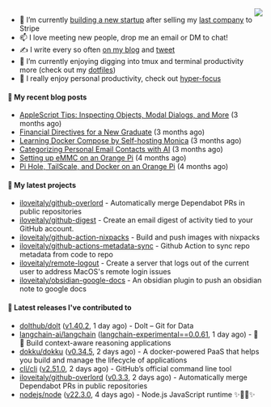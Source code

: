 <img align="right" src="https://github-readme-stats.vercel.app/api?username=iloveitaly&show_icons=true&text_color=718096&hide_title=true"/>

- 🔭 I’m currently [building a new startup](https://mikebian.co/bye-stripe-on-to-the-next-adventure/) after selling my [last company](https://suitesync.io) to Stripe
- 📫 I love meeting new people, drop me an email or DM to chat!
- ✍️ I write every so often [on my blog](http://mikebian.co/) and [tweet](https://twitter.com/mike_bianco)
- 🌱 I’m currently enjoying digging into tmux and terminal productivity more (check out my [dotfiles](https://github.com/iloveitaly/dotfiles))
- 💬 I really enjoy personal productivity, check out [hyper-focus](https://github.com/iloveitaly/hyper-focus)

#### 📜 My recent blog posts


- [AppleScript Tips: Inspecting Objects, Modal Dialogs, and More](https://mikebian.co/applescript-tips-inspecting-objects-modal-dialogs-and-more/) (3 months ago)
- [Financial Directives for a New Graduate](https://mikebian.co/financial-directives-for-a-new-graduate/) (3 months ago)
- [Learning Docker Compose by Self-hosting Monica](https://mikebian.co/learning-docker-compose-by-self-hosting-monica/) (3 months ago)
- [Categorizing Personal Email Contacts with AI](https://mikebian.co/categorizing-personal-email-contacts-with-ai/) (3 months ago)
- [Setting up eMMC on an Orange Pi](https://mikebian.co/setting-up-emmc-on-an-orange-pi/) (4 months ago)
- [Pi Hole, TailScale, and Docker on an Orange Pi](https://mikebian.co/pi-hole-tailscale-and-docker-on-an-orange-pi/) (4 months ago)

#### 🌱 My latest projects


- [iloveitaly/github-overlord](https://github.com/iloveitaly/github-overlord) - Automatically merge Dependabot PRs in public repositories
- [iloveitaly/github-digest](https://github.com/iloveitaly/github-digest) - Create an email digest of activity tied to your GitHub account.
- [iloveitaly/github-action-nixpacks](https://github.com/iloveitaly/github-action-nixpacks) - Build and push images with nixpacks
- [iloveitaly/github-actions-metadata-sync](https://github.com/iloveitaly/github-actions-metadata-sync) - Github Action to sync repo metadata from code to repo
- [iloveitaly/remote-logout](https://github.com/iloveitaly/remote-logout) - Create a server that logs out of the current user to address MacOS&#39;s remote login issues
- [iloveitaly/obsidian-google-docs](https://github.com/iloveitaly/obsidian-google-docs) - An obsidian plugin to push an obsidian note to google docs

#### 🔭 Latest releases I've contributed to


- [dolthub/dolt](https://github.com/dolthub/dolt) ([v1.40.2](https://github.com/dolthub/dolt/releases/tag/v1.40.2), 1 day ago) - Dolt – Git for Data
- [langchain-ai/langchain](https://github.com/langchain-ai/langchain) ([langchain-experimental==0.0.61](https://github.com/langchain-ai/langchain/releases/tag/langchain-experimental%3D%3D0.0.61), 1 day ago) - 🦜🔗 Build context-aware reasoning applications
- [dokku/dokku](https://github.com/dokku/dokku) ([v0.34.5](https://github.com/dokku/dokku/releases/tag/v0.34.5), 2 days ago) - A docker-powered PaaS that helps you build and manage the lifecycle of applications
- [cli/cli](https://github.com/cli/cli) ([v2.51.0](https://github.com/cli/cli/releases/tag/v2.51.0), 2 days ago) - GitHub’s official command line tool
- [iloveitaly/github-overlord](https://github.com/iloveitaly/github-overlord) ([v0.3.3](https://github.com/iloveitaly/github-overlord/releases/tag/v0.3.3), 2 days ago) - Automatically merge Dependabot PRs in public repositories
- [nodejs/node](https://github.com/nodejs/node) ([v22.3.0](https://github.com/nodejs/node/releases/tag/v22.3.0), 4 days ago) - Node.js JavaScript runtime ✨🐢🚀✨
